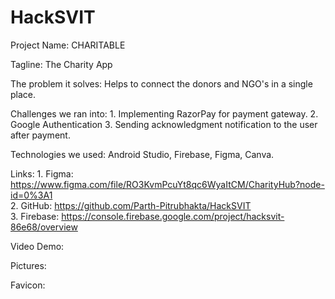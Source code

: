 # HackSVIT

Project Name: CHARITABLE

Tagline: The Charity App

The problem it solves: Helps to connect the donors and NGO's in a single place.

Challenges we ran into: 1. Implementing RazorPay for payment gateway.
2. Google Authentication
3.  Sending acknowledgment notification to the user after payment.

Technologies we used:  Android Studio, Firebase, Figma, Canva.

Links: 1. Figma: https://www.figma.com/file/RO3KvmPcuYt8qc6WyaItCM/CharityHub?node-id=0%3A1 <br/>
       2. GitHub: https://github.com/Parth-Pitrubhakta/HackSVIT <br/>
       3. Firebase: https://console.firebase.google.com/project/hacksvit-86e68/overview  <br/>

Video Demo:

Pictures:

Favicon:



